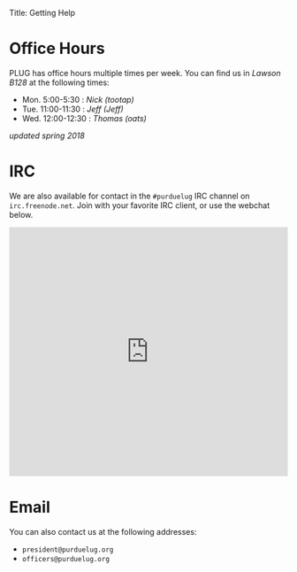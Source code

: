 Title: Getting Help

# Office Hours
  PLUG has office hours multiple times per week. You can find us in *Lawson B128* at the following times:
  
  - Mon. 5:00-5:30 : *Nick (tootap)*
  - Tue. 11:00-11:30 : *Jeff (Jeff)*
  - Wed. 12:00-12:30 : *Thomas (oats)*

  *updated spring 2018*

# IRC

  We are also available for contact in the `#purduelug` IRC channel on `irc.freenode.net`.  Join with your favorite IRC client, or use the webchat below.
  
<iframe src="https://kiwiirc.com/client/irc.freenode.net/?nick=Webchat|?&theme=mini#purduelug" style="border:0; width:100%; height:450px;"></iframe>

# Email

  You can also contact us at the following addresses:

  - `president@purduelug.org`
  - `officers@purduelug.org`
